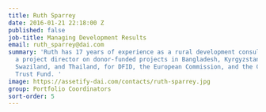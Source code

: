 ```yaml
---
title: Ruth Sparrey
date: 2016-01-21 22:18:00 Z
published: false
job-title: Managing Development Results
email: ruth_sparrey@dai.com
summary: 'Ruth has 17 years of experience as a rural development consultant and as
  a project director on donor-funded projects in Bangladesh, Kyrgyzstan, South Sudan,
  Swaziland, and Thailand, for DFID, the European Commission, and the Capacity Building
  Trust Fund. '
image: https://assetify-dai.com/contacts/ruth-sparrey.jpg
group: Portfolio Coordinators
sort-order: 5
---
```


